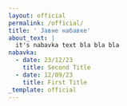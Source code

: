 ```yaml
---
layout: official
permalink: /official/
title: ' Jавнe набавке'
about_text: |
  it's nabavka text bla bla bla
nabavka:
  - date: 23/12/23
    title: Second Title
  - date: 12/09/23
    title: First Title
_template: official
---
```























